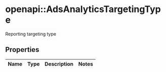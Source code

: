 # openapi::AdsAnalyticsTargetingType

Reporting targeting type

## Properties
Name | Type | Description | Notes
------------ | ------------- | ------------- | -------------


